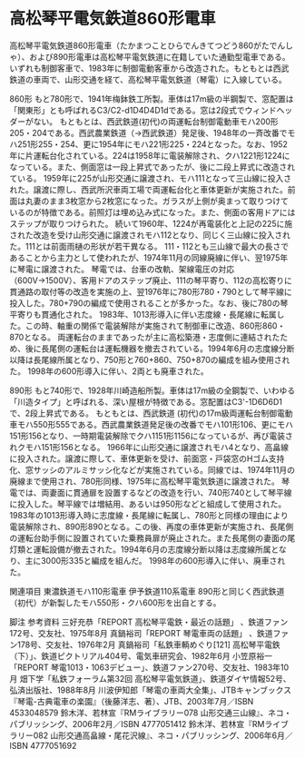 # 高松琴平電気鉄道860形電車

高松琴平電気鉄道860形電車（たかまつことひらでんきてつどう860がたでんしゃ）、および890形電車は高松琴平電気鉄道に在籍していた通勤型電車である。いずれも制御客車で、1983年に制御電動客車から改造された。もともとは西武鉄道の車両で、山形交通を経て、高松琴平電気鉄道（琴電）に入線している。

860形
もと780形で、1941年梅鉢鉄工所製。車体は17m級の半鋼製で、窓配置は「関東形」とも呼ばれるC3/C2-d1D4D4D1dである。窓は2段式でウィンドヘッダーがない。
もともとは、西武鉄道(初代)の両運転台制御電動車モハ200形205・204である。西武農業鉄道（→西武鉄道）発足後、1948年の一斉改番でモハ251形255・254、更に1954年にモハ221形225・224となった。なお、1952年に片運転台化されている。224は1958年に電装解除され、クハ1221形1224になっている。また、側面窓は一段上昇式であったが、後に二段上昇式に改造されている。
1959年に225が山形交通に譲渡され、モハ111となって三山線に投入された。譲渡に際し、西武所沢車両工場で両運転台化と車体更新が実施された。前面は丸妻のまま3枚窓から2枚窓になった。ガラスが上側が奥まって取りつけているのが特徴である。前照灯は埋め込み式になった。また、側面の客用ドアにはステップが取りつけられた。
続いて1960年、1224が再電装化と上記の225に施された改造を受け山形交通に譲渡されモハ112となり、同じく三山線に投入された。111とは前面雨樋の形状が若干異なる。
111・112とも三山線で最大の長さであることから主力として使われたが、1974年11月の同線廃線に伴い、翌1975年に琴電に譲渡された。
琴電では、台車の改軌、架線電圧の対応（600V→1500V）、客用ドアのステップ廃止、111の琴平寄り、112の高松寄りに貫通路の取付等の改造を実施の上、翌1976年に780形780・790として琴平線に投入した。780+790の編成で使用されることが多かった。なお、後に780の琴平寄りも貫通化された。
1983年、1013形導入に伴い志度線・長尾線に転属した。この時、軸重の関係で電装解除が実施されて制御車に改造、860形860・870となる。
両運転台のままであったが主に高松築港・志度側に連結されたため、後に長尾側の運転台は運転機器を撤去されている。1994年6月の志度線分断以降は長尾線所属となり、750形と760+860、750+870の編成を組み使用された。
1998年の600形導入に伴い、2両とも廃車された。

890形
もと740形で、1928年川崎造船所製。車体は17m級の全鋼製で、いわゆる「川造タイプ」と呼ばれる、深い屋根が特徴である。窓配置はC3'-1D6D6D1で、2段上昇式である。
もともとは、西武鉄道 (初代)の17m級両運転台制御電動車モハ550形555である。西武農業鉄道発足後の改番でモハ101形106、更にモハ151形156となり、一時期電装解除でクハ1151形1156になっているが、再び電装されクモハ151形156となる。
1966年に山形交通に譲渡されモハ4となり、高畠線に投入された。譲渡に際して、車体更新を受け、前面窓・戸袋窓のHゴム支持化、窓サッシのアルミサッシ化などが実施されている。同線では、1974年11月の廃線まで使用され、780形同様、1975年に高松琴平電気鉄道に譲渡された。
琴電では、両妻面に貫通扉を設置するなどの改造を行い、740形740として琴平線に投入した。琴平線では増結用、あるいは950形などと組成して使用された。
1983年の1013形導入時に志度線・長尾線に転属し、780形と同様の理由により電装解除され、890形890となる。この後、再度の車体更新が実施され、長尾側の運転台助手側に設置されていた乗務員扉が廃止された。また長尾側の妻面の尾灯類と運転設備が撤去された。1994年6月の志度線分断以降は志度線所属となり、主に3000形335と編成を組んだ。
1998年の600形導入に伴い、廃車された。

関連項目
東濃鉄道モハ110形電車
伊予鉄道110系電車
890形と同じく西武鉄道（初代）が新製したモハ550形・クハ600形を出自とする。

脚注
参考資料
三好充恭「REPORT 高松琴平電鉄・最近の話題」 、鉄道ファン172号、交友社、1975年8月
真鍋裕司「REPORT 琴電車両の話題」 、鉄道ファン178号、交友社、1976年2月
真鍋裕司「私鉄車輌めぐり[121] 高松琴平電鉄（下）」、鉄道ピクトリアル404号、電気車研究会、1982年6月
小笠原裕一「REPORT 琴電1013・1063デビュー」、鉄道ファン270号、交友社、1983年10月
畑下学「私鉄フォーラム第32回 高松琴平電気鉄道」、鉄道ダイヤ情報52号、弘済出版社、1988年8月
川波伊知郎「琴電の車両大全集」、JTBキャンブックス『琴電-古典電車の楽園』（後藤洋志、著）、JTB、2003年7月／ISBN 4533048579
鈴木洋、若林宣『RMライブラリー078 山形交通三山線』、ネコ・パブリッシング、2006年2月／ISBN 4777051412
鈴木洋、若林宣『RMライブラリー082 山形交通高畠線・尾花沢線』、ネコ・パブリッシング、2006年6月／ISBN 4777051692